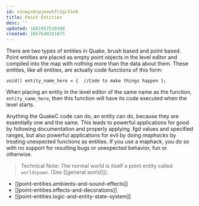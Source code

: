 ```yaml
---
id: n1nwyx0vpjmxwhft2gc51o6
title: Point Entities
desc: ''
updated: 1681957510308
created: 1657648161875
---
```

There are two types of entities in Quake, brush based and point based.  Point entities are placed as empty point objects in the level editor and compiled into the map with nothing more than the data about them.  These entities, like all entities, are actually code functions of this form:

`void() entity_name_here = {  //Code to make things happen };`

When placing an entity in the level editor of the same name as the function, `entity_name_here`, then this function will have its code executed when the level starts.

Anything the QuakeC code can do, an entity can do, because they are essentially one and the same.  This leads to powerful applications for good by following documentation and properly applying .fgd values and specified ranges, but also powerful applications for evil by doing _maphacks_ by treating unexpected functions as entities.  If you use a maphack, you do so with no support for resulting bugs or unexpected behavior, fun or otherwise.

> Technical Note: The normal world is itself a point entity called `worldspawn`.
(See [[general.world]]).

* [[point-entities.ambients-and-sound-effects]]
* [[point-entities.effects-and-decorations]]
* [[point-entities.logic-and-entity-state-system]]